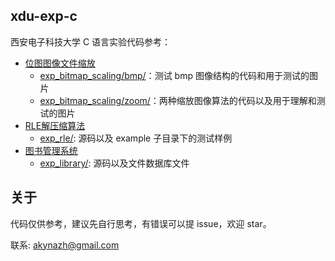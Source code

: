 ## xdu-exp-c

西安电子科技大学 C 语言实验代码参考：

- [位图图像文件缩放](exp_bitmap_scaling/README.md)
  - [exp_bitmap_scaling/bmp/](exp_bitmap_scaling/bmp/)：测试 bmp 图像结构的代码和用于测试的图片
  - [exp_bitmap_scaling/zoom/](exp_bitmap_scaling/zoom/)：两种缩放图像算法的代码以及用于理解和测试的图片
- [RLE解压缩算法](exp_rle/README.md)
  - [exp_rle/](exp_rle/): 源码以及 example 子目录下的测试样例
- [图书管理系统](exp_library/README.md)
  - [exp_library/](exp_library/): 源码以及文件数据库文件

## 关于

代码仅供参考，建议先自行思考，有错误可以提 issue，欢迎 star。

联系: akynazh@gmail.com
